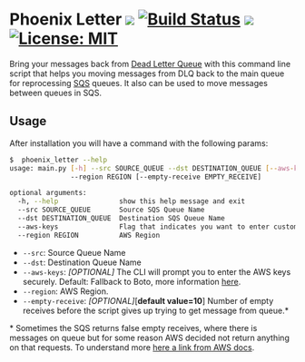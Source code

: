 # Phoenix Letter ![](https://img.shields.io/pypi/pyversions/phoenix_letter.svg) [![Build Status](https://travis-ci.com/renanvieira/phoenix-letter.svg?branch=master)](https://travis-ci.com/renanvieira/phoenix-letter) ![](coverage.svg) [![License: MIT](https://img.shields.io/badge/License-MIT-yellow.svg)](https://opensource.org/licenses/MIT)
 
Bring your messages back from [Dead Letter Queue](https://en.wikipedia.org/wiki/Dead_letter_queue) with this command line script that helps you moving messages from DLQ back to the main queue for reprocessing [SQS](https://aws.amazon.com/sqs/?nc1=h_ls) queues. It also can be used to move messages between queues in SQS.

## Usage

After installation you will have a command with the following params:
```bash
$  phoenix_letter --help
usage: main.py [-h] --src SOURCE_QUEUE --dst DESTINATION_QUEUE [--aws-keys]
               --region REGION [--empty-receive EMPTY_RECEIVE]

optional arguments:
  -h, --help               show this help message and exit
  --src SOURCE_QUEUE       Source SQS Queue Name
  --dst DESTINATION_QUEUE  Destination SQS Queue Name
  --aws-keys               Flag that indicates you want to enter custom AWS keys.
  --region REGION          AWS Region
```

* `--src`: Source Queue Name
* `--dst`: Destination Queue Name
* `--aws-keys`: _[OPTIONAL]_ The CLI will prompt you to enter the AWS keys securely. Default: Fallback to Boto, more information [here](https://boto3.amazonaws.com/v1/documentation/api/latest/guide/configuration.html#configuring-credentials).
* `--region`: AWS Region.
* `--empty-receive`: _[OPTIONAL]_[**default value=10**] Number of empty receives before the script gives up trying to get message from queue.*

\* Sometimes the SQS returns false empty receives, where there is messages on queue but for some reason AWS decided not 
return anything on that requests. To understand more [here a link from AWS docs](https://docs.aws.amazon.com/AWSSimpleQueueService/latest/SQSDeveloperGuide/sqs-long-polling.html).
